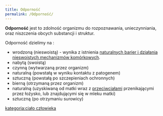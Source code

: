 ```yaml
---
title: Odporność
permalink: /Odporność/
---
```


**Odporność** jest to zdolność organizmu do rozpoznawania, unieczynniania, oraz niszczenia obcych substancji i struktur.

Odporność dzielimy na :

-   wrodzoną (nieswoistą) - wynika z istnienia [naturalnych barier i działania nieswoistych mechanizmów komórkowych](/atopedia/Nieswoiste_bariery_odpornościowe "wikilink").
-   nabytą (swoistą)
-   czynną (wytwarzaną przez organizm)
-   naturalną (powstałą w wyniku kontaktu z patogenem)
-   sztuczną (powstałą po szczepieniach ochronnych)
-   bierną (otrzymaną przez organizm)
-   naturalną (uzyskiwaną od matki wraz z [przeciwciałami](/atopedia/Przeciwciało "wikilink") przenikającymi przez łożysko, lub znajdującymi się w mleku matki)
-   sztuczną (po otrzymaniu surowicy)

[kategoria:ciało człowieka](/atopedia/kategoria:ciało_człowieka "wikilink")